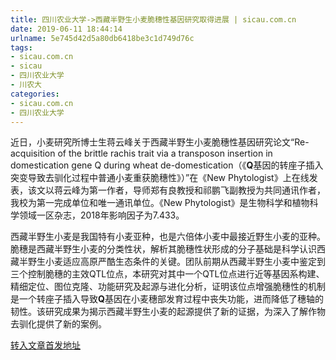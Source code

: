 ```yaml
---
title: 四川农业大学->西藏半野生小麦脆穗性基因研究取得进展 | sicau.com.cn
date: 2019-06-11 18:44:14
urlname: 5e745d42d5a80db6418be3c1d749d76c
tags: 
- sicau.com.cn
- sicau
- 四川农业大学
- 川农大
categories:
- sicau.com.cn
- 四川农业大学
---
```



近日，小麦研究所博士生蒋云峰关于西藏半野生小麦脆穗性基因研究论文“Re-acquisition of the brittle rachis trait via a transposon insertion in domestication gene Q during wheat de-domestication（《**Q**基因的转座子插入突变导致去驯化过程中普通小麦重获脆穗性》）”在《New Phytologist》上在线发表，该文以蒋云峰为第一作者，导师郑有良教授和祁鹏飞副教授为共同通讯作者，我校为第一完成单位和唯一通讯单位。《New Phytologist》是生物科学和植物科学领域一区杂志，2018年影响因子为7.433。

西藏半野生小麦是我国特有小麦亚种，也是六倍体小麦中最接近野生小麦的亚种。脆穗是西藏半野生小麦的分类性状，解析其脆穗性状形成的分子基础是科学认识西藏半野生小麦适应高原严酷生态条件的关键。团队前期从西藏半野生小麦中鉴定到三个控制脆穗的主效QTL位点，本研究对其中一个QTL位点进行近等基因系构建、精细定位、图位克隆、功能研究及起源与进化分析，证明该位点增强脆穗性的机制是一个转座子插入导致**Q**基因在小麦穗部发育过程中丧失功能，进而降低了穗轴的韧性。该研究成果为揭示西藏半野生小麦的起源提供了新的证据，为深入了解作物去驯化提供了新的案例。





[转入文章首发地址](https://news.sicau.edu.cn/info/1078/52018.htm)